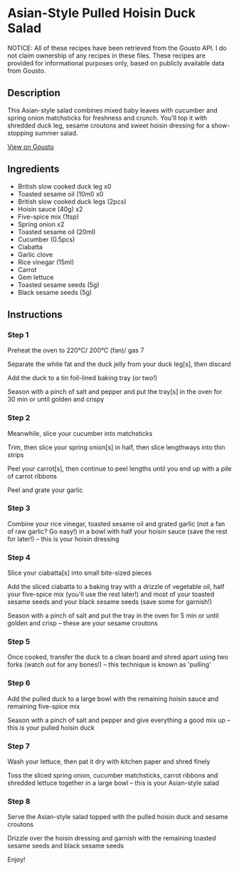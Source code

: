 # Asian-Style Pulled Hoisin Duck Salad

NOTICE: All of these recipes have been retrieved from the Gousto API. I do not claim ownership of any recipes in these files. These recipes are provided for informational purposes only, based on publicly available data from Gousto.

## Description

This Asian-style salad combines mixed baby leaves with cucumber and spring onion matchsticks for freshness and crunch. You'll top it with shredded duck leg, sesame croutons and sweet hoisin dressing for a show-stopping summer salad.

[View on Gousto](https://www.gousto.co.uk/recipes/cookbook/asian-style-pulled-hoisin-duck-salad)

## Ingredients

- British slow cooked duck leg x0
- Toasted sesame oil (10ml) x0
- British slow cooked duck legs (2pcs)
- Hoisin sauce (40g) x2
- Five-spice mix (1tsp)
- Spring onion x2
- Toasted sesame oil (20ml)
- Cucumber (0.5pcs)
- Ciabatta
- Garlic clove
- Rice vinegar (15ml)
- Carrot
- Gem lettuce
- Toasted sesame seeds (5g)
- Black sesame seeds (5g)

## Instructions


### Step 1

Preheat the oven to 220°C/ 200°C (fan)/ gas 7

Separate the white fat and the duck jelly from your duck leg[s], then discard

Add the duck to a tin foil-lined baking tray (or two!)

Season with a pinch of salt and pepper and put the tray[s] in the oven for 30 min or until golden and crispy


### Step 2

Meanwhile, slice your cucumber into matchsticks

Trim, then slice your spring onion[s] in half, then slice lengthways into thin strips

Peel your carrot[s], then continue to peel lengths until you end up with a pile of carrot ribbons

Peel and grate your garlic


### Step 3

Combine your rice vinegar, toasted sesame oil and grated garlic (not a fan of raw garlic? Go easy!) in a bowl with half your hoisin sauce (save the rest for later!) – this is your hoisin dressing


### Step 4

Slice your ciabatta[s] into small bite-sized pieces

Add the sliced ciabatta to a baking tray with a drizzle of vegetable oil, half your five-spice mix (you'll use the rest later!) and most of your toasted sesame seeds and your black sesame seeds (save some for garnish!)

Season with a pinch of salt and put the tray in the oven for 5 min or until golden and crisp – these are your sesame croutons


### Step 5

Once cooked, transfer the duck to a clean board and shred apart using two forks (watch out for any bones!) – this technique is known as 'pulling'


### Step 6

Add the pulled duck to a large bowl with the remaining hoisin sauce and remaining five-spice mix

Season with a pinch of salt and pepper and give everything a good mix up – this is your pulled hoisin duck


### Step 7

Wash your lettuce, then pat it dry with kitchen paper and shred finely

Toss the sliced spring onion, cucumber matchsticks, carrot ribbons and shredded lettuce together in a large bowl – this is your Asian-style salad

### Step 8

Serve the Asian-style salad topped with the pulled hoisin duck and sesame croutons

Drizzle over the hoisin dressing and garnish with the remaining toasted sesame seeds and black sesame seeds

Enjoy!

